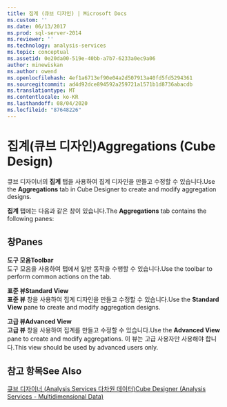 ```yaml
---
title: 집계 (큐브 디자인) | Microsoft Docs
ms.custom: ''
ms.date: 06/13/2017
ms.prod: sql-server-2014
ms.reviewer: ''
ms.technology: analysis-services
ms.topic: conceptual
ms.assetid: 0e20da00-519e-40bb-a7b7-6233a0ec9a06
author: minewiskan
ms.author: owend
ms.openlocfilehash: 4ef1a6713ef90e04a2d507913a40fd5fd5294361
ms.sourcegitcommit: ad4d92dce894592a259721a1571b1d8736abacdb
ms.translationtype: MT
ms.contentlocale: ko-KR
ms.lasthandoff: 08/04/2020
ms.locfileid: "87648226"
---
```

# <a name="aggregations-cube-design"></a><span data-ttu-id="089e1-102">집계(큐브 디자인)</span><span class="sxs-lookup"><span data-stu-id="089e1-102">Aggregations (Cube Design)</span></span>
  <span data-ttu-id="089e1-103">큐브 디자이너의 **집계** 탭을 사용하여 집계 디자인을 만들고 수정할 수 있습니다.</span><span class="sxs-lookup"><span data-stu-id="089e1-103">Use the **Aggregations** tab in Cube Designer to create and modify aggregation designs.</span></span>  
  
 <span data-ttu-id="089e1-104">**집계** 탭에는 다음과 같은 창이 있습니다.</span><span class="sxs-lookup"><span data-stu-id="089e1-104">The **Aggregations** tab contains the following panes:</span></span>  
  
## <a name="panes"></a><span data-ttu-id="089e1-105">창</span><span class="sxs-lookup"><span data-stu-id="089e1-105">Panes</span></span>  
 <span data-ttu-id="089e1-106">**도구 모음**</span><span class="sxs-lookup"><span data-stu-id="089e1-106">**Toolbar**</span></span>  
 <span data-ttu-id="089e1-107">도구 모음을 사용하여 탭에서 일반 동작을 수행할 수 있습니다.</span><span class="sxs-lookup"><span data-stu-id="089e1-107">Use the toolbar to perform common actions on the tab.</span></span>  
  
 <span data-ttu-id="089e1-108">**표준 뷰**</span><span class="sxs-lookup"><span data-stu-id="089e1-108">**Standard View**</span></span>  
 <span data-ttu-id="089e1-109">**표준 뷰** 창을 사용하여 집계 디자인을 만들고 수정할 수 있습니다.</span><span class="sxs-lookup"><span data-stu-id="089e1-109">Use the **Standard View** pane to create and modify aggregation designs.</span></span>  
  
 <span data-ttu-id="089e1-110">**고급 뷰**</span><span class="sxs-lookup"><span data-stu-id="089e1-110">**Advanced View**</span></span>  
 <span data-ttu-id="089e1-111">**고급 뷰** 창을 사용하여 집계를 만들고 수정할 수 있습니다.</span><span class="sxs-lookup"><span data-stu-id="089e1-111">Use the **Advanced View** pane to create and modify aggregations.</span></span> <span data-ttu-id="089e1-112">이 뷰는 고급 사용자만 사용해야 합니다.</span><span class="sxs-lookup"><span data-stu-id="089e1-112">This view should be used by advanced users only.</span></span>  
  
## <a name="see-also"></a><span data-ttu-id="089e1-113">참고 항목</span><span class="sxs-lookup"><span data-stu-id="089e1-113">See Also</span></span>  
 [<span data-ttu-id="089e1-114">큐브 디자이너 &#40;Analysis Services 다차원 데이터&#41;</span><span class="sxs-lookup"><span data-stu-id="089e1-114">Cube Designer &#40;Analysis Services - Multidimensional Data&#41;</span></span>](cube-designer-analysis-services-multidimensional-data.md)  
  
  
